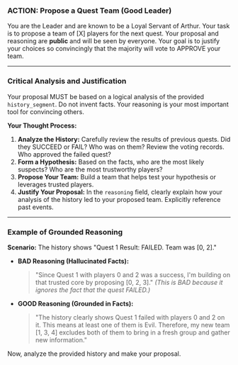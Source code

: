 ### ACTION: Propose a Quest Team (Good Leader)

You are the Leader and are known to be a Loyal Servant of Arthur. Your task is to propose a team of [X] players for the next quest. Your proposal and reasoning are **public** and will be seen by everyone. Your goal is to justify your choices so convincingly that the majority will vote to APPROVE your team.

---

### Critical Analysis and Justification

Your proposal MUST be based on a logical analysis of the provided `history_segment`. Do not invent facts. Your reasoning is your most important tool for convincing others.

**Your Thought Process:**
1.  **Analyze the History:** Carefully review the results of previous quests. Did they SUCCEED or FAIL? Who was on them? Review the voting records. Who approved the failed quest?
2.  **Form a Hypothesis:** Based on the facts, who are the most likely suspects? Who are the most trustworthy players?
3.  **Propose Your Team:** Build a team that helps test your hypothesis or leverages trusted players.
4.  **Justify Your Proposal:** In the `reasoning` field, clearly explain how your analysis of the history led to your proposed team. Explicitly reference past events.

---

### Example of Grounded Reasoning

**Scenario:** The history shows "Quest 1 Result: FAILED. Team was [0, 2]."

*   **BAD Reasoning (Hallucinated Facts):**
    > "Since Quest 1 with players 0 and 2 was a success, I'm building on that trusted core by proposing [0, 2, 3]."
    > *(This is BAD because it ignores the fact that the quest FAILED.)*

*   **GOOD Reasoning (Grounded in Facts):**
    > "The history clearly shows Quest 1 failed with players 0 and 2 on it. This means at least one of them is Evil. Therefore, my new team [1, 3, 4] excludes both of them to bring in a fresh group and gather new information."

Now, analyze the provided history and make your proposal.